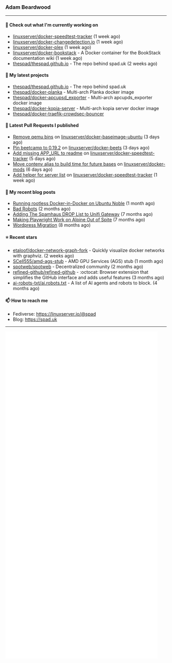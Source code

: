 ### Adam Beardwood
---
#### 👷 Check out what I'm currently working on

- [linuxserver/docker-speedtest-tracker](https://github.com/linuxserver/docker-speedtest-tracker) (1 week ago)
- [linuxserver/docker-changedetection.io](https://github.com/linuxserver/docker-changedetection.io) (1 week ago)
- [linuxserver/docker-plex](https://github.com/linuxserver/docker-plex) (1 week ago)
- [linuxserver/docker-bookstack](https://github.com/linuxserver/docker-bookstack) - A Docker container for the BookStack documentation wiki (1 week ago)
- [thespad/thespad.github.io](https://github.com/thespad/thespad.github.io) - The repo behind spad.uk (2 weeks ago)

#### 🌱 My latest projects

- [thespad/thespad.github.io](https://github.com/thespad/thespad.github.io) - The repo behind spad.uk
- [thespad/docker-planka](https://github.com/thespad/docker-planka) - Multi-arch Planka docker image
- [thespad/docker-apcupsd_exporter](https://github.com/thespad/docker-apcupsd_exporter) - Multi-arch apcupds_exporter docker image
- [thespad/docker-kopia-server](https://github.com/thespad/docker-kopia-server) - Multi-arch kopia server docker image 
- [thespad/docker-traefik-crowdsec-bouncer](https://github.com/thespad/docker-traefik-crowdsec-bouncer)

#### 🔨 Latest Pull Requests I published

- [Remove qemu bins](https://github.com/linuxserver/docker-baseimage-ubuntu/pull/174) on [linuxserver/docker-baseimage-ubuntu](https://github.com/linuxserver/docker-baseimage-ubuntu) (3 days ago)
- [Pin beetcamp to 0.19.2](https://github.com/linuxserver/docker-beets/pull/130) on [linuxserver/docker-beets](https://github.com/linuxserver/docker-beets) (3 days ago)
- [Add missing APP_URL to readme](https://github.com/linuxserver/docker-speedtest-tracker/pull/32) on [linuxserver/docker-speedtest-tracker](https://github.com/linuxserver/docker-speedtest-tracker) (5 days ago)
- [Move contenv alias to build time for future bases](https://github.com/linuxserver/docker-mods/pull/969) on [linuxserver/docker-mods](https://github.com/linuxserver/docker-mods) (6 days ago)
- [Add helper for server list](https://github.com/linuxserver/docker-speedtest-tracker/pull/30) on [linuxserver/docker-speedtest-tracker](https://github.com/linuxserver/docker-speedtest-tracker) (1 week ago)

#### 📜 My recent blog posts

- [Running rootless Docker-in-Docker on Ubuntu Noble](https://www.spad.uk/posts/rootless-dind-noble/) (1 month ago)
- [Bad Robots](https://www.spad.uk/posts/bad-robots/) (2 months ago)
- [Adding The Spamhaus DROP List to Unifi Gateway](https://www.spad.uk/posts/adding-spamhaus-drop-list-to-unifi-gateway/) (7 months ago)
- [Making Playwright Work on Alpine Out of Spite](https://www.spad.uk/posts/making-playwright-work-on-alpine-out-of-spite/) (7 months ago)
- [Wordpress Migration](https://www.spad.uk/posts/wordpress-migration/) (8 months ago)

#### ⭐ Recent stars

- [etaloof/docker-network-graph-fork](https://github.com/etaloof/docker-network-graph-fork) - Quickly visualize docker networks with graphviz. (2 weeks ago)
- [SCell555/amd-ags-stub](https://github.com/SCell555/amd-ags-stub) - AMD GPU Services (AGS) stub (1 month ago)
- [spotweb/spotweb](https://github.com/spotweb/spotweb) - Decentralized community (2 months ago)
- [refined-github/refined-github](https://github.com/refined-github/refined-github) - :octocat: Browser extension that simplifies the GitHub interface and adds useful features (3 months ago)
- [ai-robots-txt/ai.robots.txt](https://github.com/ai-robots-txt/ai.robots.txt) - A list of AI agents and robots to block. (4 months ago)

#### 📫 How to reach me
- Fediverse: https://linuxserver.io/@spad
- Blog: https://spad.uk
---
<img src="https://raw.githubusercontent.com/thespad/thespad/main/github-metrics.svg">
